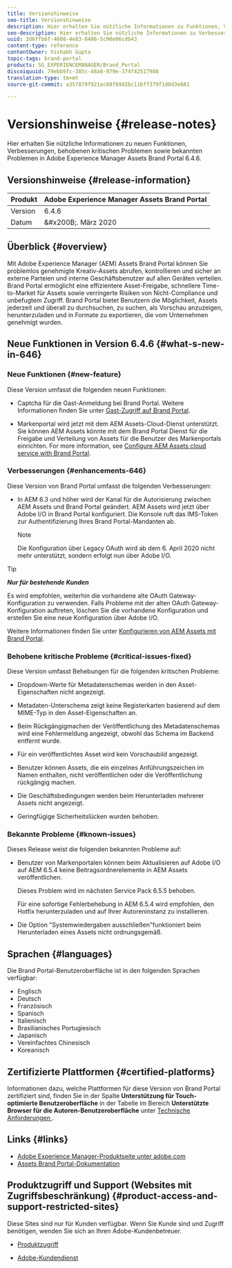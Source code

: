 ```yaml
---
title: Versionshinweise
seo-title: Versionshinweise
description: Hier erhalten Sie nützliche Informationen zu Funktionen, Verbesserungen, behobenen kritischen Problemen sowie bekannten Problemen in Adobe Experience Manager Assets Brand Portal 6.4.6.
seo-description: Hier erhalten Sie nützliche Informationen zu Verbesserungen, behobenen kritischen Problemen sowie bekannten Problemen in Adobe Experience Manager Assets Brand Portal 6.4.6.
uuid: 3d6ffb6f-4608-4e83-8486-5c90e06cdb43
content-type: reference
contentOwner: Vishabh Gupta
topic-tags: brand-portal
products: SG_EXPERIENCEMANAGER/Brand_Portal
discoiquuid: 79ebb9fc-385c-48a8-979e-374f42517988
translation-type: tm+mt
source-git-commit: a357879f921ac88f89d1bc11bff379f1d0d3e681

---
```



# Versionshinweise {#release-notes}

Hier erhalten Sie nützliche Informationen zu neuen Funktionen, Verbesserungen, behobenen kritischen Problemen sowie bekannten Problemen in Adobe Experience Manager Assets Brand Portal 6.4.6.

## Versionshinweise {#release-information}

| Produkt | Adobe Experience Manager Assets Brand Portal |
|---|---|
| Version | 6.4.6 |
| Datum | &amp;#x200B;. März 2020 |

## Überblick {#overview}

Mit Adobe Experience Manager (AEM) Assets Brand Portal können Sie problemlos genehmigte Kreativ-Assets abrufen, kontrollieren und sicher an externe Parteien und interne Geschäftsbenutzer auf allen Geräten verteilen. Brand Portal ermöglicht eine effizientere Asset-Freigabe, schnellere Time-to-Market für Assets sowie verringerte Risiken von Nicht-Compliance und unbefugtem Zugriff. Brand Portal bietet Benutzern die Möglichkeit, Assets jederzeit und überall zu durchsuchen, zu suchen, als Vorschau anzuzeigen, herunterzuladen und in Formate zu exportieren, die vom Unternehmen genehmigt wurden.

## Neue Funktionen in Version 6.4.6 {#what-s-new-in-646}

### Neue Funktionen {#new-feature}

Diese Version umfasst die folgenden neuen Funktionen:

* Captcha für die Gast-Anmeldung bei Brand Portal. Weitere Informationen finden Sie unter [Gast-Zugriff auf Brand Portal](../using/guest-access.md).

* Markenportal wird jetzt mit dem AEM Assets-Cloud-Dienst unterstützt. Sie können AEM Assets könnte mit dem Brand Portal Dienst für die Freigabe und Verteilung von Assets für die Benutzer des Markenportals einrichten.
For more information, see [Configure AEM Assets cloud service with Brand Portal](https://docs.adobe.com/content/help/en/experience-manager-cloud-service/assets/brandportal/configure-aem-assets-with-brand-portal.html).

### Verbesserungen {#enhancements-646}

Diese Version von Brand Portal umfasst die folgenden Verbesserungen:

* In AEM 6.3 und höher wird der Kanal für die Autorisierung zwischen AEM Assets und Brand Portal geändert. AEM Assets wird jetzt über Adobe I/O in Brand Portal konfiguriert. Die Konsole ruft das IMS-Token zur Authentifizierung Ihres Brand Portal-Mandanten ab.

   >[!NOTE]
   >
   >Die Konfiguration über Legacy OAuth wird ab dem 6. April 2020 nicht mehr unterstützt, sondern erfolgt nun über Adobe I/O.


>[!TIP]
>
>***Nur für bestehende Kunden***
>
>Es wird empfohlen, weiterhin die vorhandene alte OAuth Gateway-Konfiguration zu verwenden. Falls Probleme mit der alten OAuth Gateway-Konfiguration auftreten, löschen Sie die vorhandene Konfiguration und erstellen Sie eine neue Konfiguration über Adobe I/O.


Weitere Informationen finden Sie unter [Konfigurieren von AEM Assets mit Brand Portal](configure-aem-assets-with-brand-portal.md).

### Behobene kritische Probleme {#critical-issues-fixed}

Diese Version umfasst Behebungen für die folgenden kritischen Probleme:

* Dropdown-Werte für Metadatenschemas werden in den Asset-Eigenschaften nicht angezeigt.

* Metadaten-Unterschema zeigt keine Registerkarten basierend auf dem MIME-Typ in den Asset-Eigenschaften an.

* Beim Rückgängigmachen der Veröffentlichung des Metadatenschemas wird eine Fehlermeldung angezeigt, obwohl das Schema im Backend entfernt wurde.

* Für ein veröffentlichtes Asset wird kein Vorschaubild angezeigt.

* Benutzer können Assets, die ein einzelnes Anführungszeichen im Namen enthalten, nicht veröffentlichen oder die Veröffentlichung rückgängig machen.

* Die Geschäftsbedingungen werden beim Herunterladen mehrerer Assets nicht angezeigt.

* Geringfügige Sicherheitslücken wurden behoben.

### Bekannte Probleme {#known-issues}

Dieses Release weist die folgenden bekannten Probleme auf:

* Benutzer von Markenportalen können beim Aktualisieren auf Adobe I/O auf AEM 6.5.4 keine Beitragsordnerelemente in AEM Assets veröffentlichen.

   Dieses Problem wird im nächsten Service Pack 6.5.5 behoben.

   Für eine sofortige Fehlerbehebung in AEM 6.5.4 wird empfohlen, den Hotfix [](https://www.adobeaemcloud.com/content/marketplace/marketplaceProxy.html?packagePath=/content/companies/public/adobe/packages/cq650/hotfix/cq-6.5.0-hotfix-33041) herunterzuladen und auf Ihrer Autoreninstanz zu installieren.

* Die Option &quot;Systemwiedergaben ausschließen&quot;funktioniert beim Herunterladen eines Assets nicht ordnungsgemäß.


## Sprachen {#languages}

Die Brand Portal-Benutzeroberfläche ist in den folgenden Sprachen verfügbar:

* Englisch
* Deutsch
* Französisch
* Spanisch
* Italienisch
* Brasilianisches   Portugiesisch
* Japanisch
* Vereinfachtes Chinesisch
* Koreanisch

## Zertifizierte Plattformen    {#certified-platforms}

Informationen dazu, welche Plattformen für diese Version von Brand Portal zertifiziert sind, finden Sie in der Spalte **Unterstützung für Touch-optimierte Benutzeroberfläche** in der Tabelle im Bereich **Unterstützte Browser für die Autoren-Benutzeroberfläche** unter [Technische Anforderungen ](https://helpx.adobe.com/de/experience-manager/6-4/sites/deploying/using/technical-requirements.html).

## Links {#links}

* [Adobe Experience Manager-Produktseite unter adobe.com](http://www.adobe.com/de/marketing-cloud/experience-manager.html)
* [Assets Brand Portal-Dokumentation](https://helpx.adobe.com/de/experience-manager/brand-portal/user-guide.html)

## Produktzugriff und Support (Websites mit Zugriffsbeschränkung) {#product-access-and-support-restricted-sites}

Diese Sites sind nur für Kunden verfügbar. Wenn Sie Kunde sind und Zugriff benötigen, wenden Sie sich an Ihren Adobe-Kundenbetreuer.

* [](https://daycare.day.com) [Produktzugriff](https://login.marketing.adobe.com)

* [Adobe-Kundendienst](https://helpx.adobe.com/de/contact.html)
